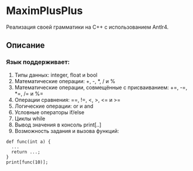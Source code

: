 # MaximPlusPlus

Реализация своей грамматики на C++ с использованием Antlr4.

## Описание

### Язык поддерживает: 
1) Типы данных: integer, float и bool
2) Математические операции: +, -, *, / и %
3) Математические операции, совмещённые с присваиванием: +=, -=, *=, /= и %=
4) Операции сравнения: ==, !=, <, >, <= и >=
5) Логические операции: or и and
6) Условные операторы if/else
7) Циклы while
8) Вывод значения в консоль print[..]
9) Возможность задания и вызова функций:
```
def func(int a) {
  ...
  return ...;
}
print[func(10)];
```
